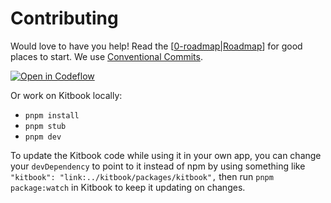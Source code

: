 # Contributing

Would love to have you help! Read the [[0-roadmap|Roadmap]] for good places to start. We use [Conventional Commits](https://www.conventionalcommits.org/en/v1.0.0/).

[![Open in Codeflow](https://developer.stackblitz.com/img/open_in_codeflow.svg)](https:///pr.new/jacob-8/kitbook)

Or work on Kitbook locally:

- `pnpm install`
- `pnpm stub`
- `pnpm dev`

To update the Kitbook code while using it in your own app, you can change your `devDependency` to point to it instead of npm by using something like `"kitbook": "link:../kitbook/packages/kitbook",` then run `pnpm package:watch` in Kitbook to keep it updating on changes. 

[//begin]: # "Autogenerated link references for markdown compatibility"
[0-roadmap|Roadmap]: 0-roadmap.md "Roadmap"
[//end]: # "Autogenerated link references"